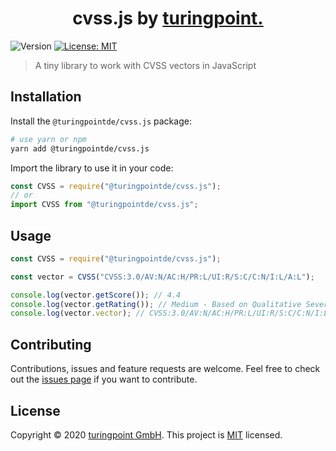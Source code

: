 <h1 align="center">cvss.js by <a href="https://turingpoint.eu" target="_blank">turingpoint.</a></h1>
<p>
  <img alt="Version" src="https://img.shields.io/badge/version-1.1.1-blue.svg?cacheSeconds=2592000" />
  <a href="#" target="_blank">
    <img alt="License: MIT" src="https://img.shields.io/badge/License-MIT-yellow.svg" />
  </a>
</p>

> A tiny library to work with CVSS vectors in JavaScript

## Installation

Install the `@turingpointde/cvss.js` package:

```sh
# use yarn or npm
yarn add @turingpointde/cvss.js
```

Import the library to use it in your code:

```js
const CVSS = require("@turingpointde/cvss.js");
// or
import CVSS from "@turingpointde/cvss.js";
```

## Usage

```js
const CVSS = require("@turingpointde/cvss.js");

const vector = CVSS("CVSS:3.0/AV:N/AC:H/PR:L/UI:R/S:C/C:N/I:L/A:L");

console.log(vector.getScore()); // 4.4
console.log(vector.getRating()); // Medium - Based on Qualitative Severity Rating Scale
console.log(vector.vector); // CVSS:3.0/AV:N/AC:H/PR:L/UI:R/S:C/C:N/I:L/A:L
```

## Contributing

Contributions, issues and feature requests are welcome.
Feel free to check out the [issues page](https://github.com/turingpointde/cvss.js/issues) if you want to contribute.

## License

Copyright © 2020 [turingpoint GmbH](https://turingpoint.eu).
This project is [MIT](LICENSE) licensed.
